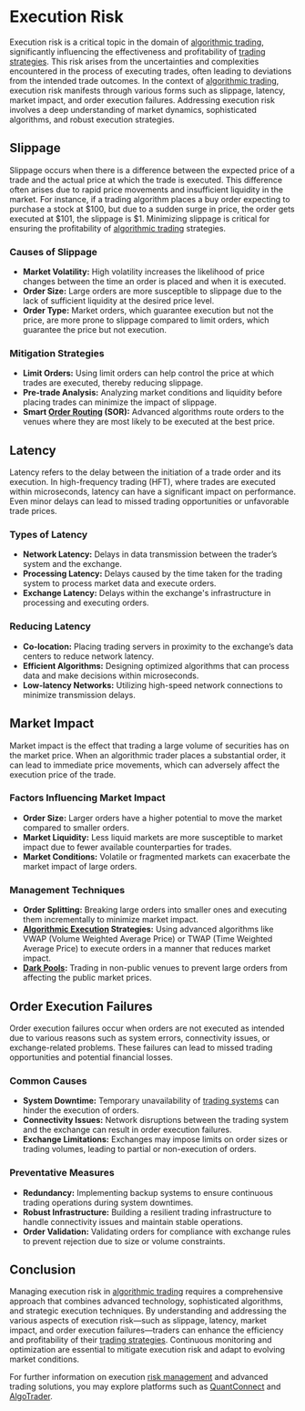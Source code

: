 # Execution Risk

Execution risk is a critical topic in the domain of [algorithmic trading](../a/algorithmic_trading.md), significantly influencing the effectiveness and profitability of [trading strategies](../t/trading_strategies.md). This risk arises from the uncertainties and complexities encountered in the process of executing trades, often leading to deviations from the intended trade outcomes. In the context of [algorithmic trading](../a/algorithmic_trading.md), execution risk manifests through various forms such as slippage, latency, market impact, and order execution failures. Addressing execution risk involves a deep understanding of market dynamics, sophisticated algorithms, and robust execution strategies.

## Slippage

Slippage occurs when there is a difference between the expected price of a trade and the actual price at which the trade is executed. This difference often arises due to rapid price movements and insufficient liquidity in the market. For instance, if a trading algorithm places a buy order expecting to purchase a stock at $100, but due to a sudden surge in price, the order gets executed at $101, the slippage is $1. Minimizing slippage is critical for ensuring the profitability of [algorithmic trading](../a/algorithmic_trading.md) strategies.

### Causes of Slippage

- **Market Volatility:** High volatility increases the likelihood of price changes between the time an order is placed and when it is executed.
- **Order Size:** Large orders are more susceptible to slippage due to the lack of sufficient liquidity at the desired price level.
- **Order Type:** Market orders, which guarantee execution but not the price, are more prone to slippage compared to limit orders, which guarantee the price but not execution.

### Mitigation Strategies

- **Limit Orders:** Using limit orders can help control the price at which trades are executed, thereby reducing slippage.
- **Pre-trade Analysis:** Analyzing market conditions and liquidity before placing trades can minimize the impact of slippage.
- **Smart [Order Routing](../o/order_routing.md) (SOR):** Advanced algorithms route orders to the venues where they are most likely to be executed at the best price.

## Latency

Latency refers to the delay between the initiation of a trade order and its execution. In high-frequency trading (HFT), where trades are executed within microseconds, latency can have a significant impact on performance. Even minor delays can lead to missed trading opportunities or unfavorable trade prices.

### Types of Latency

- **Network Latency:** Delays in data transmission between the trader’s system and the exchange.
- **Processing Latency:** Delays caused by the time taken for the trading system to process market data and execute orders.
- **Exchange Latency:** Delays within the exchange's infrastructure in processing and executing orders.

### Reducing Latency

- **Co-location:** Placing trading servers in proximity to the exchange’s data centers to reduce network latency.
- **Efficient Algorithms:** Designing optimized algorithms that can process data and make decisions within microseconds.
- **Low-latency Networks:** Utilizing high-speed network connections to minimize transmission delays.

## Market Impact

Market impact is the effect that trading a large volume of securities has on the market price. When an algorithmic trader places a substantial order, it can lead to immediate price movements, which can adversely affect the execution price of the trade.

### Factors Influencing Market Impact

- **Order Size:** Larger orders have a higher potential to move the market compared to smaller orders.
- **Market Liquidity:** Less liquid markets are more susceptible to market impact due to fewer available counterparties for trades.
- **Market Conditions:** Volatile or fragmented markets can exacerbate the market impact of large orders.

### Management Techniques

- **Order Splitting:** Breaking large orders into smaller ones and executing them incrementally to minimize market impact.
- **[Algorithmic Execution](../a/algorithmic_execution.md) Strategies:** Using advanced algorithms like VWAP (Volume Weighted Average Price) or TWAP (Time Weighted Average Price) to execute orders in a manner that reduces market impact.
- **[Dark Pools](../d/dark_pools.md):** Trading in non-public venues to prevent large orders from affecting the public market prices.

## Order Execution Failures

Order execution failures occur when orders are not executed as intended due to various reasons such as system errors, connectivity issues, or exchange-related problems. These failures can lead to missed trading opportunities and potential financial losses.

### Common Causes

- **System Downtime:** Temporary unavailability of [trading systems](../t/trading_systems.md) can hinder the execution of orders.
- **Connectivity Issues:** Network disruptions between the trading system and the exchange can result in order execution failures.
- **Exchange Limitations:** Exchanges may impose limits on order sizes or trading volumes, leading to partial or non-execution of orders.

### Preventative Measures

- **Redundancy:** Implementing backup systems to ensure continuous trading operations during system downtimes.
- **Robust Infrastructure:** Building a resilient trading infrastructure to handle connectivity issues and maintain stable operations.
- **Order Validation:** Validating orders for compliance with exchange rules to prevent rejection due to size or volume constraints.

## Conclusion

Managing execution risk in [algorithmic trading](../a/algorithmic_trading.md) requires a comprehensive approach that combines advanced technology, sophisticated algorithms, and strategic execution techniques. By understanding and addressing the various aspects of execution risk—such as slippage, latency, market impact, and order execution failures—traders can enhance the efficiency and profitability of their [trading strategies](../t/trading_strategies.md). Continuous monitoring and optimization are essential to mitigate execution risk and adapt to evolving market conditions.

For further information on execution [risk management](../r/risk_management.md) and advanced trading solutions, you may explore platforms such as [QuantConnect](https://www.quantconnect.com) and [AlgoTrader](https://www.algotrader.com).
